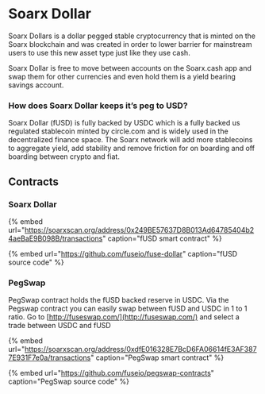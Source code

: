 # Soarx Dollar

Soarx Dollars is a dollar pegged stable cryptocurrency that is minted on the Soarx blockchain and was created in order to lower barrier for mainstream users to use this new asset type just like they use cash.

Soarx Dollar is free to move between accounts on the Soarx.cash app and swap them for other currencies and even hold them is a yield bearing savings account.

### How does Soarx Dollar keeps it’s peg to USD?

Soarx Dollar \(fUSD\) is fully backed by USDC which is a fully backed us regulated stablecoin minted by circle.com and is widely used in the decentralized finance space. The Soarx network will add more stablecoins to aggregate yield, add stability and remove friction for on boarding and off boarding between crypto and fiat. 

## Contracts

### Soarx Dollar

{% embed url="https://soarxscan.org/address/0x249BE57637D8B013Ad64785404b24aeBaE9B098B/transactions" caption="fUSD smart contract" %}

{% embed url="https://github.com/fuseio/fuse-dollar" caption="fUSD source code" %}

### PegSwap

PegSwap contract holds the fUSD backed reserve in USDC. Via the Pegswap contract you can easily swap between fUSD and USDC in 1 to 1 ratio. Go to [http://fuseswap.com/](http://fuseswap.com/) and select a trade between USDC and fUSD

{% embed url="https://soarxscan.org/address/0xdfE016328E7BcD6FA06614fE3AF3877E931F7e0a/transactions" caption="PegSwap smart contract" %}

{% embed url="https://github.com/fuseio/pegswap-contracts" caption="PegSwap source code" %}







